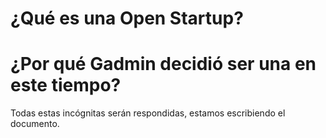 # ¿Qué es una Open Startup?

# ¿Por qué Gadmin decidió ser una en este tiempo?

Todas estas incógnitas serán respondidas, estamos escribiendo el documento.
